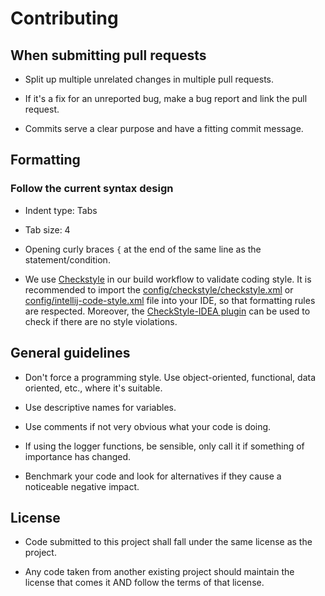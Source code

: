# Contributing

## When submitting pull requests

* Split up multiple unrelated changes in multiple pull requests.

* If it's a fix for an unreported bug, make a bug report and link the pull request.

* Commits serve a clear purpose and have a fitting commit message.

## Formatting

### Follow the current syntax design

* Indent type: Tabs

* Tab size: 4

* Opening curly braces `{` at the end of the same line as the statement/condition.

* We use [Checkstyle](https://checkstyle.sourceforge.io/) in our build workflow to validate coding style.
It is recommended to import the [config/checkstyle/checkstyle.xml](../config/checkstyle/checkstyle.xml)
or [config/intellij-code-style.xml](../config/intellij-code-style.xml) file into your
IDE, so that formatting rules are respected.
Moreover, the [CheckStyle-IDEA plugin](https://plugins.jetbrains.com/plugin/1065-checkstyle-idea) can be used to check
if there are no style violations.

## General guidelines

* Don't force a programming style. Use object-oriented, functional, data oriented, etc., where it's suitable.

* Use descriptive names for variables.

* Use comments if not very obvious what your code is doing.

* If using the logger functions, be sensible, only call it if something of importance has changed.

* Benchmark your code and look for alternatives if they cause a noticeable negative impact.

## License

* Code submitted to this project shall fall under the same license as the project.

* Any code taken from another existing project should maintain the license that comes it AND follow the terms of that license.